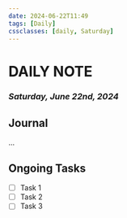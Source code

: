 ```yaml
---
date: 2024-06-22T11:49
tags: [Daily]
cssclasses: [daily, Saturday]
---
```

# DAILY NOTE
### *Saturday, June 22nd, 2024*

## Journal
...

## Ongoing Tasks
- [ ] Task 1
- [ ] Task 2
- [ ] Task 3